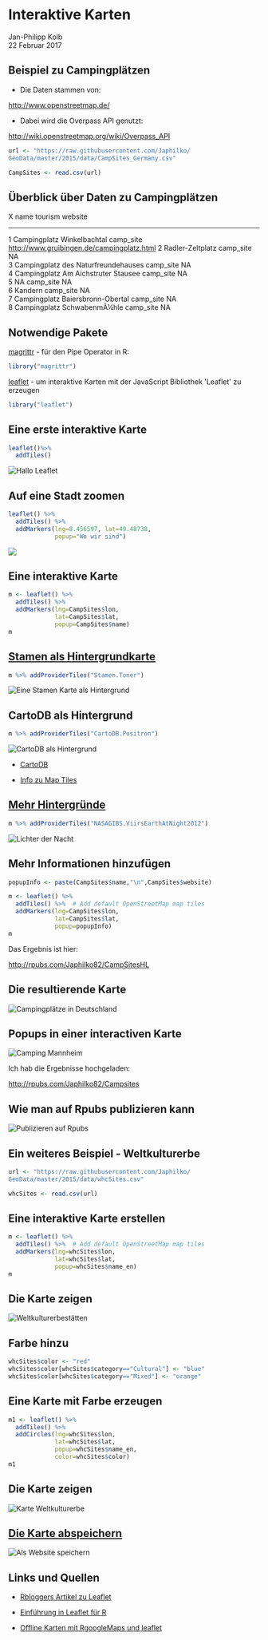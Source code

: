 # Interaktive Karten
Jan-Philipp Kolb  
22 Februar 2017  




## Beispiel zu Campingplätzen

- Die Daten stammen von:

<http://www.openstreetmap.de/>

- Dabei wird die Overpass API genutzt:

<http://wiki.openstreetmap.org/wiki/Overpass_API>




```r
url <- "https://raw.githubusercontent.com/Japhilko/
GeoData/master/2015/data/CampSites_Germany.csv"
```


```r
CampSites <- read.csv(url)
```


## Überblick über Daten zu Campingplätzen


  X  name                                  tourism     website                                    
---  ------------------------------------  ----------  -------------------------------------------
  1  Campingplatz Winkelbachtal            camp_site   http://www.gruibingen.de/campingplatz.html 
  2  Radler-Zeltplatz                      camp_site   NA                                         
  3  Campingplatz des Naturfreundehauses   camp_site   NA                                         
  4  Campingplatz Am Aichstruter Stausee   camp_site   NA                                         
  5  NA                                    camp_site   NA                                         
  6  Kandern                               camp_site   NA                                         
  7  Campingplatz Baiersbronn-Obertal      camp_site   NA                                         
  8  Campingplatz SchwabenmÃ¼hle           camp_site   NA                                         


## Notwendige Pakete

[magrittr](https://cran.r-project.org/web/packages/magrittr/index.html) - für den Pipe Operator in R:


```r
library("magrittr")
```


[leaflet](https://rstudio.github.io/leaflet/) - um  interaktive Karten mit der JavaScript Bibliothek 'Leaflet' zu erzeugen


```r
library("leaflet")
```

## Eine erste interaktive Karte


```r
leaflet()%>%
  addTiles()
```

![Hallo Leaflet](figure/FirstLeaflet.PNG)

## Auf eine Stadt zoomen


```r
leaflet() %>%
  addTiles() %>%
  addMarkers(lng=8.456597, lat=49.48738,
             popup="Wo wir sind")
```

![](figure/leafletMZESMA.PNG)

## Eine interaktive Karte


```r
m <- leaflet() %>%
  addTiles() %>%  
  addMarkers(lng=CampSites$lon, 
             lat=CampSites$lat, 
             popup=CampSites$name)
m
```

## [Stamen als Hintergrundkarte](https://rstudio.github.io/leaflet/basemaps.html)


```r
m %>% addProviderTiles("Stamen.Toner")
```

![Eine Stamen Karte als Hintergrund](figure/InteractiveStamen.PNG)

## CartoDB als Hintergrund


```r
m %>% addProviderTiles("CartoDB.Positron")
```

![CartoDB als Hintergrund](figure/CartoDBInteractive.PNG)

- [CartoDB](https://carto.com/attribution)

- [Info zu Map Tiles](https://www.mapbox.com/help/how-web-maps-work/)


## [Mehr Hintergründe](http://leaflet-extras.github.io/leaflet-providers/preview/index.html)



```r
m %>% addProviderTiles("NASAGIBS.ViirsEarthAtNight2012")
```

![Lichter der Nacht](figure/LightsInteractive.PNG)




## Mehr Informationen hinzufügen


```r
popupInfo <- paste(CampSites$name,"\n",CampSites$website)
```


```r
m <- leaflet() %>%
  addTiles() %>%  # Add default OpenStreetMap map tiles
  addMarkers(lng=CampSites$lon, 
             lat=CampSites$lat, 
             popup=popupInfo)
m
```

Das Ergebnis ist hier:

<http://rpubs.com/Japhilko82/CampSitesHL>

## Die resultierende Karte

![Campingplätze in Deutschland](figure/Germany_Campsites.PNG)

## Popups in einer interactiven Karte

![Camping Mannheim](figure/Camping_Mannheim.PNG)

Ich hab die Ergebnisse hochgeladen:

<http://rpubs.com/Japhilko82/Campsites>

## Wie man auf Rpubs publizieren kann

![Publizieren auf Rpubs](figure/PublishCampSitesGermany.PNG)


## Ein weiteres Beispiel - Weltkulturerbe


```r
url <- "https://raw.githubusercontent.com/Japhilko/
GeoData/master/2015/data/whcSites.csv"

whcSites <- read.csv(url) 
```




## Eine interaktive Karte erstellen


```r
m <- leaflet() %>%
  addTiles() %>%  # Add default OpenStreetMap map tiles
  addMarkers(lng=whcSites$lon, 
             lat=whcSites$lat, 
             popup=whcSites$name_en)
m
```

## Die Karte zeigen

![Weltkulturerbestätten](figure/WHCPopUps.PNG) 

## Farbe hinzu


```r
whcSites$color <- "red"
whcSites$color[whcSites$category=="Cultural"] <- "blue"
whcSites$color[whcSites$category=="Mixed"] <- "orange"
```

## Eine Karte mit Farbe erzeugen


```r
m1 <- leaflet() %>%
  addTiles() %>%  
  addCircles(lng=whcSites$lon, 
             lat=whcSites$lat, 
             popup=whcSites$name_en,
             color=whcSites$color)
m1
```

## Die Karte zeigen

![Karte Weltkulturerbe](figure/WHCcircles.PNG) 

## [Die Karte abspeichern](http://www.r-bloggers.com/interactive-mapping-with-leaflet-in-r-2/)

![Als Website speichern](figure/snapshot2.png)


## Links und Quellen

- [Rbloggers Artikel zu Leaflet](http://www.r-bloggers.com/the-leaflet-package-for-online-mapping-in-r/)

- [Einführung in Leaflet für R](https://rstudio.github.io/leaflet/)

- [Offline Karten mit RgoogleMaps und leaflet](https://blog.hwr-berlin.de/codeandstats/category/scientific-software/r/)
